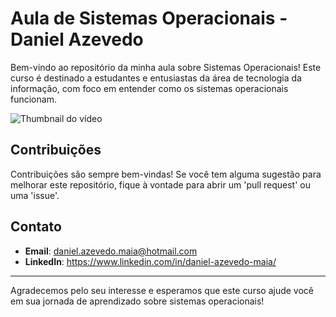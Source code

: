 # Aula de Sistemas Operacionais - Daniel Azevedo

Bem-vindo ao repositório da minha aula sobre Sistemas Operacionais! Este curso é destinado a estudantes e entusiastas da área de tecnologia da informação, com foco em entender como os sistemas operacionais funcionam.

![Thumbnail do vídeo](https://img.youtube.com/vi/Suks4egpfUc/maxresdefault.jpg) <!-- Substitua 'link-da-imagem-aqui' pelo link direto da thumbnail do seu vídeo -->

## Contribuições

Contribuições são sempre bem-vindas! Se você tem alguma sugestão para melhorar este repositório, fique à vontade para abrir um 'pull request' ou uma 'issue'.

## Contato

- **Email**: daniel.azevedo.maia@hotmail.com
- **LinkedIn**: https://www.linkedin.com/in/daniel-azevedo-maia/

---

Agradecemos pelo seu interesse e esperamos que este curso ajude você em sua jornada de aprendizado sobre sistemas operacionais!
